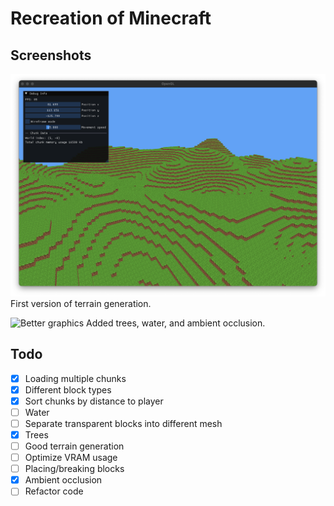 # Recreation of Minecraft

## Screenshots

![Bad graphics](images/terrain1.png)
First version of terrain generation.

![Better graphics](images/terrain2.png)
Added trees, water, and ambient occlusion.

## Todo

- [x] Loading multiple chunks
- [x] Different block types
- [x] Sort chunks by distance to player
- [ ] Water
- [ ] Separate transparent blocks into different mesh
- [x] Trees
- [ ] Good terrain generation
- [ ] Optimize VRAM usage
- [ ] Placing/breaking blocks
- [x] Ambient occlusion
- [ ] Refactor code
